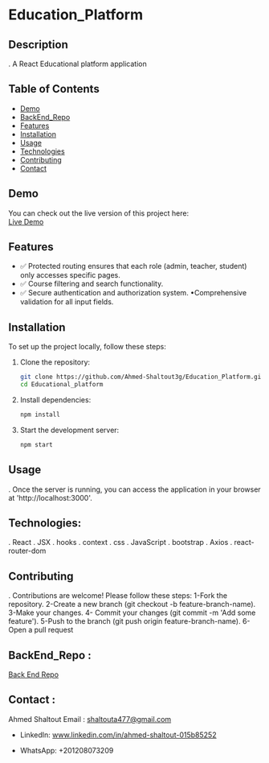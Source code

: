 # Education_Platform

## Description
. A React Educational platform application

## Table of Contents
- [Demo](#demo)
- [BackEnd_Repo](#backend)
- [Features](#features)
- [Installation](#installation)
- [Usage](#usage)
- [Technologies](#technologies)
- [Contributing](#contributing)
- [Contact](#contact)

## Demo
You can check out the live version of this project here:  
[Live Demo]([https://github.com/Ahmed-Shaltout3g/Education_Platform])

## Features
- ✅ Protected routing ensures that each role (admin, teacher, student) only accesses specific pages.
- ✅ Course filtering and search functionality.
- ✅ Secure authentication and authorization system. •Comprehensive validation for all input fields.

## Installation
To set up the project locally, follow these steps:

1. Clone the repository:
   ```sh
   git clone https://github.com/Ahmed-Shaltout3g/Education_Platform.git
   cd Educational_platform


2. Install dependencies:
   ```sh
   npm install

3. Start the development server:
   ```sh
   npm start

## Usage
. Once the server is running, you can access the application in your browser at 'http://localhost:3000'.

## Technologies:

. React
. JSX
. hooks
. context
. css
. JavaScript
. bootstrap
. Axios
. react-router-dom

## Contributing
. Contributions are welcome! Please follow these steps: 1-Fork the repository. 2-Create a new branch (git checkout -b feature-branch-name). 3-Make your changes. 4- 
  Commit your changes (git commit -m 'Add some feature'). 5-Push to the branch (git push origin feature-branch-name). 6-Open a pull request

## BackEnd_Repo :

[Back End Repo]([https://github.com/Ahmed-Shaltout3g/Education_Platform])


## Contact :

Ahmed Shaltout Email : shaltouta477@gmail.com

- LinkedIn: www.linkedin.com/in/ahmed-shaltout-015b85252

- WhatsApp: +201208073209


